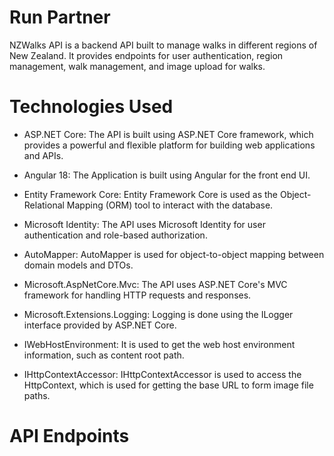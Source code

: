 
# Run Partner

NZWalks API is a backend API built to manage walks in different regions of New Zealand. It provides endpoints for user authentication, region management, walk management, and image upload for walks.

# Technologies Used
- ASP.NET Core: The API is built using ASP.NET Core framework, which provides a powerful and flexible platform for building web applications and APIs.

- Angular 18: The Application is built using Angular for the front end UI. 

- Entity Framework Core: Entity Framework Core is used as the Object-Relational Mapping (ORM) tool to interact with the database.

- Microsoft Identity: The API uses Microsoft Identity for user authentication and role-based authorization.

- AutoMapper: AutoMapper is used for object-to-object mapping between domain models and DTOs.

- Microsoft.AspNetCore.Mvc: The API uses ASP.NET Core's MVC framework for handling HTTP requests and responses.

- Microsoft.Extensions.Logging: Logging is done using the ILogger interface provided by ASP.NET Core.

- IWebHostEnvironment: It is used to get the web host environment information, such as content root path.

- IHttpContextAccessor: IHttpContextAccessor is used to access the HttpContext, which is used for getting the base URL to form image file paths.

# API Endpoints



